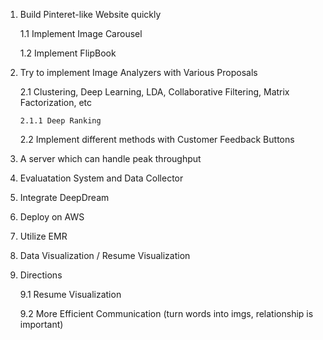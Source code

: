 1. Build Pinteret-like Website quickly

   1.1 Implement Image Carousel 
   
   1.2 Implement FlipBook

2. Try to implement Image Analyzers with Various Proposals

   2.1 Clustering, Deep Learning, LDA, Collaborative Filtering, Matrix Factorization, etc

       2.1.1 Deep Ranking
   
   2.2 Implement different methods with Customer Feedback Buttons

3. A server which can handle peak throughput 

4. Evaluatation System and Data Collector

5. Integrate DeepDream

6. Deploy on AWS

7. Utilize EMR

8. Data Visualization / Resume Visualization

9. Directions

   9.1 Resume Visualization
   
   9.2 More Efficient Communication (turn words into imgs, relationship is important)
